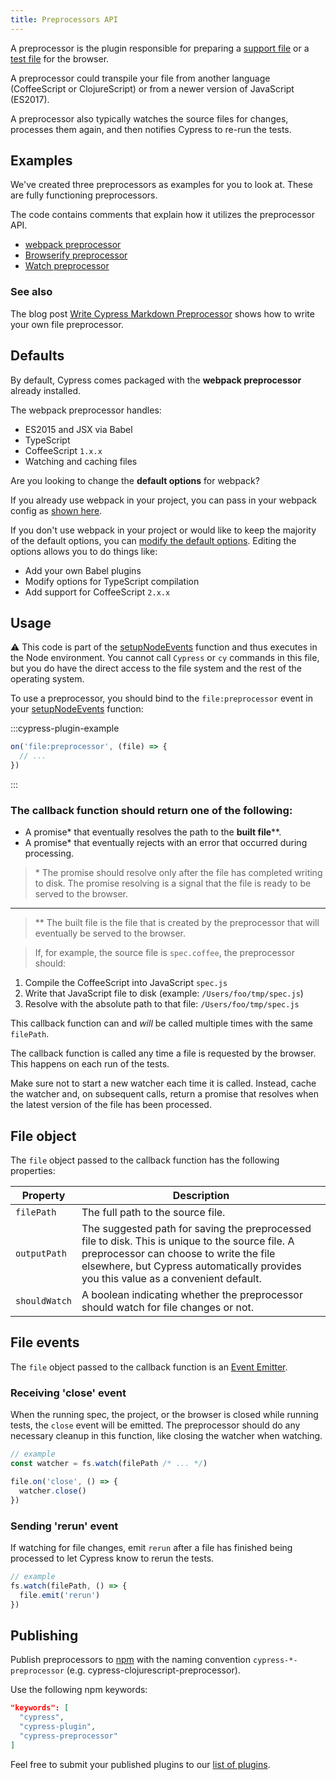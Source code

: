 ```yaml
---
title: Preprocessors API
---
```


A preprocessor is the plugin responsible for preparing a
[support file](/guides/core-concepts/writing-and-organizing-tests#Support-file)
or a [test file](/guides/core-concepts/writing-and-organizing-tests#Test-files)
for the browser.

A preprocessor could transpile your file from another language (CoffeeScript or
ClojureScript) or from a newer version of JavaScript (ES2017).

A preprocessor also typically watches the source files for changes, processes
them again, and then notifies Cypress to re-run the tests.

## Examples

We've created three preprocessors as examples for you to look at. These are
fully functioning preprocessors.

The code contains comments that explain how it utilizes the preprocessor API.

- [webpack preprocessor](https://github.com/cypress-io/cypress/tree/master/npm/webpack-preprocessor)
- [Browserify preprocessor](https://github.com/cypress-io/cypress-browserify-preprocessor)
- [Watch preprocessor](https://github.com/cypress-io/cypress-watch-preprocessor)

### See also

The blog post
[Write Cypress Markdown Preprocessor](https://glebbahmutov.com/blog/write-cypress-preprocessor/)
shows how to write your own file preprocessor.

## Defaults

By default, Cypress comes packaged with the **webpack preprocessor** already
installed.

The webpack preprocessor handles:

- ES2015 and JSX via Babel
- TypeScript
- CoffeeScript `1.x.x`
- Watching and caching files

<Alert type="info">

Are you looking to change the **default options** for webpack?

</Alert>

If you already use webpack in your project, you can pass in your webpack config
as
[shown here](https://github.com/cypress-io/cypress/tree/master/npm/webpack-preprocessor#options).

If you don't use webpack in your project or would like to keep the majority of
the default options, you can
[modify the default options](https://github.com/cypress-io/cypress/tree/master/npm/webpack-preprocessor#modifying-default-options).
Editing the options allows you to do things like:

- Add your own Babel plugins
- Modify options for TypeScript compilation
- Add support for CoffeeScript `2.x.x`

## Usage

<Alert type="warning">

⚠️ This code is part of the
[setupNodeEvents](/guides/tooling/plugins-guide#Using-a-plugin) function and
thus executes in the Node environment. You cannot call `Cypress` or `cy`
commands in this file, but you do have the direct access to the file system and
the rest of the operating system.

</Alert>

To use a preprocessor, you should bind to the `file:preprocessor` event in your
[setupNodeEvents](/guides/tooling/plugins-guide#Using-a-plugin) function:

:::cypress-plugin-example

```javascript
on('file:preprocessor', (file) => {
  // ...
})
```

:::

### The callback function should return one of the following:

- A promise\* that eventually resolves the path to the **built file**\*\*.
- A promise\* that eventually rejects with an error that occurred during
  processing.

> \* The promise should resolve only after the file has completed writing to
> disk. The promise resolving is a signal that the file is ready to be served to
> the browser.

---

> \*\* The built file is the file that is created by the preprocessor that will
> eventually be served to the browser.

> If, for example, the source file is `spec.coffee`, the preprocessor should:

1. Compile the CoffeeScript into JavaScript `spec.js`
2. Write that JavaScript file to disk (example: `/Users/foo/tmp/spec.js`)
3. Resolve with the absolute path to that file: `/Users/foo/tmp/spec.js`

<Alert type="warning">

This callback function can and _will_ be called multiple times with the same
`filePath`.

The callback function is called any time a file is requested by the browser.
This happens on each run of the tests.

Make sure not to start a new watcher each time it is called. Instead, cache the
watcher and, on subsequent calls, return a promise that resolves when the latest
version of the file has been processed.

</Alert>

## File object

The `file` object passed to the callback function has the following properties:

| Property      | Description                                                                                                                                                                                                                       |
| ------------- | --------------------------------------------------------------------------------------------------------------------------------------------------------------------------------------------------------------------------------- |
| `filePath`    | The full path to the source file.                                                                                                                                                                                                 |
| `outputPath`  | The suggested path for saving the preprocessed file to disk. This is unique to the source file. A preprocessor can choose to write the file elsewhere, but Cypress automatically provides you this value as a convenient default. |
| `shouldWatch` | A boolean indicating whether the preprocessor should watch for file changes or not.                                                                                                                                               |

## File events

The `file` object passed to the callback function is an
[Event Emitter](https://nodejs.org/api/events.html#events_class_eventemitter).

### Receiving 'close' event

When the running spec, the project, or the browser is closed while running
tests, the `close` event will be emitted. The preprocessor should do any
necessary cleanup in this function, like closing the watcher when watching.

```javascript
// example
const watcher = fs.watch(filePath /* ... */)

file.on('close', () => {
  watcher.close()
})
```

### Sending 'rerun' event

If watching for file changes, emit `rerun` after a file has finished being
processed to let Cypress know to rerun the tests.

```javascript
// example
fs.watch(filePath, () => {
  file.emit('rerun')
})
```

## Publishing

Publish preprocessors to [npm](https://www.npmjs.com/) with the naming
convention `cypress-*-preprocessor` (e.g. cypress-clojurescript-preprocessor).

Use the following npm keywords:

```json
"keywords": [
  "cypress",
  "cypress-plugin",
  "cypress-preprocessor"
]
```

Feel free to submit your published plugins to our [list of plugins](/plugins).
